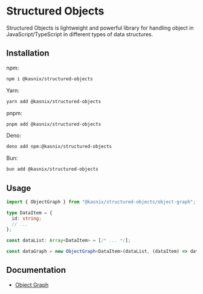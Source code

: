# Structured Objects

Structured Objects is lightweight and powerful library for handling object in JavaScript/TypeScript in different types of data structures.

## Installation

npm:

```bash
npm i @kasnix/structured-objects
```

Yarn:

```bash
yarn add @kasnix/structured-objects
```

pnpm:

```bash
pnpm add @kasnix/structured-objects
```

Deno:

```bash
deno add npm:@kasnix/structured-objects
```

Bun:

```bash
bun add @kasnix/structured-objects
```

## Usage

```typescript
import { ObjectGraph } from "@kasnix/structured-objects/object-graph";

type DataItem = {
  id: string;
  // ...
};

const dataList: Array<DataItem> = [/* ... */];

const dataGraph = new ObjectGraph<DataItem>(dataList, (dataItem) => dataItem.id);
```

## Documentation

- [Object Graph](./docs/object-graph.doc.md)
